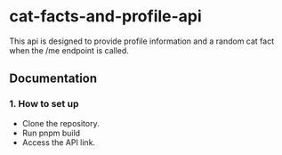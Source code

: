 # cat-facts-and-profile-api
This api is designed to provide profile information and a random cat fact when the /me endpoint is called.

## Documentation
### 1. How to set up
- Clone the repository.
- Run pnpm build
- Access the API link.